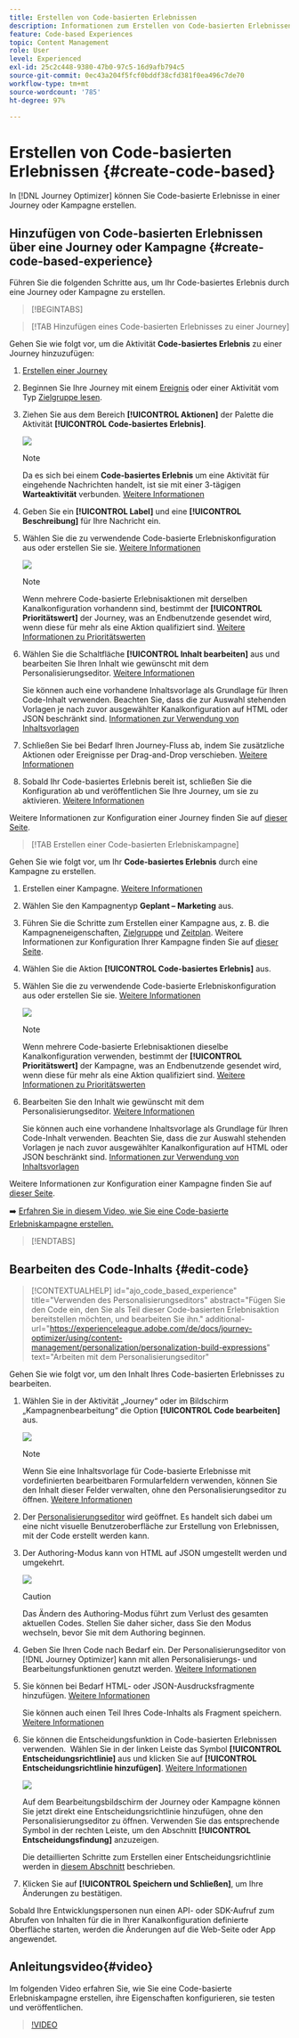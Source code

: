 ```yaml
---
title: Erstellen von Code-basierten Erlebnissen
description: Informationen zum Erstellen von Code-basierten Erlebnissen in Journey Optimizer
feature: Code-based Experiences
topic: Content Management
role: User
level: Experienced
exl-id: 25c2c448-9380-47b0-97c5-16d9afb794c5
source-git-commit: 0ec43a204f5fcf0bddf38cfd381f0ea496c7de70
workflow-type: tm+mt
source-wordcount: '785'
ht-degree: 97%

---
```


# Erstellen von Code-basierten Erlebnissen {#create-code-based}

In [!DNL Journey Optimizer] können Sie Code-basierte Erlebnisse in einer Journey oder Kampagne erstellen.

## Hinzufügen von Code-basierten Erlebnissen über eine Journey oder Kampagne {#create-code-based-experience}

Führen Sie die folgenden Schritte aus, um Ihr Code-basiertes Erlebnis durch eine Journey oder Kampagne zu erstellen.

>[!BEGINTABS]

>[!TAB  Hinzufügen eines Code-basierten Erlebnisses zu einer Journey]

Gehen Sie wie folgt vor, um die Aktivität **Code-basiertes Erlebnis** zu einer Journey hinzuzufügen:

1. [Erstellen einer Journey](../building-journeys/journey-gs.md)

1. Beginnen Sie Ihre Journey mit einem [Ereignis](../building-journeys/general-events.md) oder einer Aktivität vom Typ [Zielgruppe lesen](../building-journeys/read-audience.md).

1. Ziehen Sie aus dem Bereich **[!UICONTROL Aktionen]** der Palette die Aktivität **[!UICONTROL Code-basiertes Erlebnis]**.

   ![](assets/code-based-activity-journey.png)

   >[!NOTE]
   >
   >Da es sich bei einem **Code-basiertes Erlebnis** um eine Aktivität für eingehende Nachrichten handelt, ist sie mit einer 3-tägigen **Warteaktivität** verbunden. [Weitere Informationen](../building-journeys/wait-activity.md#auto-wait-node)

1. Geben Sie ein **[!UICONTROL Label]** und eine **[!UICONTROL Beschreibung]** für Ihre Nachricht ein.

1. Wählen Sie die zu verwendende Code-basierte Erlebniskonfiguration aus oder erstellen Sie sie. [Weitere Informationen](code-based-configuration.md)

   ![](assets/code-based-activity-config.png)

   >[!NOTE]
   >
   >Wenn mehrere Code-basierte Erlebnisaktionen mit derselben Kanalkonfiguration vorhandenn sind, bestimmt der **[!UICONTROL Prioritätswert]** der Journey, was an Endbenutzende gesendet wird, wenn diese für mehr als eine Aktion qualifiziert sind. [Weitere Informationen zu Prioritätswerten](../conflict-prioritization/priority-scores.md)

1. Wählen Sie die Schaltfläche **[!UICONTROL Inhalt bearbeiten]** aus und bearbeiten Sie Ihren Inhalt wie gewünscht mit dem Personalisierungseditor. [Weitere Informationen](#edit-code)

   Sie können auch eine vorhandene Inhaltsvorlage als Grundlage für Ihren Code-Inhalt verwenden. Beachten Sie, dass die zur Auswahl stehenden Vorlagen je nach zuvor ausgewählter Kanalkonfiguration auf HTML oder JSON beschränkt sind. [Informationen zur Verwendung von Inhaltsvorlagen](../content-management/use-content-templates.md)

1. Schließen Sie bei Bedarf Ihren Journey-Fluss ab, indem Sie zusätzliche Aktionen oder Ereignisse per Drag-and-Drop verschieben. [Weitere Informationen](../building-journeys/about-journey-activities.md)

1. Sobald Ihr Code-basiertes Erlebnis bereit ist, schließen Sie die Konfiguration ab und veröffentlichen Sie Ihre Journey, um sie zu aktivieren. [Weitere Informationen](../building-journeys/publishing-the-journey.md)

Weitere Informationen zur Konfiguration einer Journey finden Sie auf [dieser Seite](../building-journeys/journey-gs.md).

>[!TAB Erstellen einer Code-basierten Erlebniskampagne]

Gehen Sie wie folgt vor, um Ihr **Code-basiertes Erlebnis** durch eine Kampagne zu erstellen.

1. Erstellen einer Kampagne. [Weitere Informationen](../campaigns/create-campaign.md)

1. Wählen Sie den Kampagnentyp **Geplant – Marketing** aus.

1. Führen Sie die Schritte zum Erstellen einer Kampagne aus, z. B. die Kampagneneigenschaften, [Zielgruppe](../audience/about-audiences.md) und [Zeitplan](../campaigns/create-campaign.md#schedule). Weitere Informationen zur Konfiguration Ihrer Kampagne finden Sie auf [dieser Seite](../campaigns/get-started-with-campaigns.md).

1. Wählen Sie die Aktion **[!UICONTROL Code-basiertes Erlebnis]** aus.

1. Wählen Sie die zu verwendende Code-basierte Erlebniskonfiguration aus oder erstellen Sie sie. [Weitere Informationen](code-based-configuration.md)

   ![](assets/code-based-campaign-surface.png)

   >[!NOTE]
   >
   >Wenn mehrere Code-basierte Erlebnisaktionen dieselbe Kanalkonfiguration verwenden, bestimmt der **[!UICONTROL Prioritätswert]** der Kampagne, was an Endbenutzende gesendet wird, wenn diese für mehr als eine Aktion qualifiziert sind. [Weitere Informationen zu Prioritätswerten](../conflict-prioritization/priority-scores.md)

1. Bearbeiten Sie den Inhalt wie gewünscht mit dem Personalisierungseditor. [Weitere Informationen](#edit-code)

   Sie können auch eine vorhandene Inhaltsvorlage als Grundlage für Ihren Code-Inhalt verwenden. Beachten Sie, dass die zur Auswahl stehenden Vorlagen je nach zuvor ausgewählter Kanalkonfiguration auf HTML oder JSON beschränkt sind. [Informationen zur Verwendung von Inhaltsvorlagen](../content-management/use-content-templates.md)

   <!--![](assets/code-based-campaign-edit-content.png)-->

Weitere Informationen zur Konfiguration einer Kampagne finden Sie auf [dieser Seite](../campaigns/get-started-with-campaigns.md).

➡️ [Erfahren Sie in diesem Video, wie Sie eine Code-basierte Erlebniskampagne erstellen.](#video)

>[!ENDTABS]

## Bearbeiten des Code-Inhalts {#edit-code}

>[!CONTEXTUALHELP]
>id="ajo_code_based_experience"
>title="Verwenden des Personalisierungseditors"
>abstract="Fügen Sie den Code ein, den Sie als Teil dieser Code-basierten Erlebnisaktion bereitstellen möchten, und bearbeiten Sie ihn."
>additional-url="https://experienceleague.adobe.com/de/docs/journey-optimizer/using/content-management/personalization/personalization-build-expressions" text="Arbeiten mit dem Personalisierungseditor"

Gehen Sie wie folgt vor, um den Inhalt Ihres Code-basierten Erlebnisses zu bearbeiten.

1. Wählen Sie in der Aktivität „Journey“ oder im Bildschirm „Kampagnenbearbeitung“ die Option **[!UICONTROL Code bearbeiten]** aus.

   ![](assets/code-based-campaign-edit-code.png)

   >[!NOTE]
   >
   >Wenn Sie eine Inhaltsvorlage für Code-basierte Erlebnisse mit vordefinierten bearbeitbaren Formularfeldern verwenden, können Sie den Inhalt dieser Felder verwalten, ohne den Personalisierungseditor zu öffnen. [Weitere Informationen](code-based-form-fields.md)

1. Der [Personalisierungseditor](../personalization/personalization-build-expressions.md) wird geöffnet. Es handelt sich dabei um eine nicht visuelle Benutzeroberfläche zur Erstellung von Erlebnissen, mit der Code erstellt werden kann.

1. Der Authoring-Modus kann von HTML auf JSON umgestellt werden und umgekehrt.

   ![](assets/code-based-campaign-code-editor.png)

   >[!CAUTION]
   >
   >Das Ändern des Authoring-Modus führt zum Verlust des gesamten aktuellen Codes. Stellen Sie daher sicher, dass Sie den Modus wechseln, bevor Sie mit dem Authoring beginnen.

1. Geben Sie Ihren Code nach Bedarf ein. Der Personalisierungseditor von [!DNL Journey Optimizer] kann mit allen Personalisierungs- und Bearbeitungsfunktionen genutzt werden. [Weitere Informationen](../personalization/personalization-build-expressions.md)

1. Sie können bei Bedarf HTML- oder JSON-Ausdrucksfragmente hinzufügen. [Weitere Informationen](../personalization/use-expression-fragments.md)

   Sie können auch einen Teil Ihres Code-Inhalts als Fragment speichern. [Weitere Informationen](../content-management/fragments.md#save-as-expression-fragment)

1. Sie können die Entscheidungsfunktion in Code-basierten Erlebnissen verwenden.  Wählen Sie in der linken Leiste das Symbol **[!UICONTROL Entscheidungsrichtlinie]** aus und klicken Sie auf **[!UICONTROL Entscheidungsrichtlinie hinzufügen]**. [Weitere Informationen](../experience-decisioning/create-decision.md#add-decision)

   ![](assets/code-based-campaign-create-decision.png)

   <!--![](../experience-decisioning/assets/decision-code-based-create.png)-->

   Auf dem Bearbeitungsbildschirm der Journey oder Kampagne können Sie jetzt direkt eine Entscheidungsrichtlinie hinzufügen, ohne den Personalisierungseditor zu öffnen. Verwenden Sie das entsprechende Symbol in der rechten Leiste, um den Abschnitt **[!UICONTROL Entscheidungsfindung]** anzuzeigen.

   <!--![](assets/code-based-campaign-show-decisioning.png)-->

   Die detaillierten Schritte zum Erstellen einer Entscheidungsrichtlinie werden in [diesem Abschnitt](../experience-decisioning/create-decision.md#add-decision) beschrieben.

1. Klicken Sie auf **[!UICONTROL Speichern und Schließen]**, um Ihre Änderungen zu bestätigen.

Sobald Ihre Entwicklungspersonen nun einen API- oder SDK-Aufruf zum Abrufen von Inhalten für die in Ihrer Kanalkonfiguration definierte Oberfläche starten, werden die Änderungen auf die Web-Seite oder App angewendet.

## Anleitungsvideo{#video}

Im folgenden Video erfahren Sie, wie Sie eine Code-basierte Erlebniskampagne erstellen, ihre Eigenschaften konfigurieren, sie testen und veröffentlichen.

>[!VIDEO](https://video.tv.adobe.com/v/3428868/?quality=12&learn=on)
